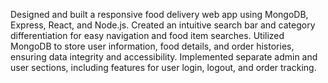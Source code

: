  Designed and built a responsive food delivery web app using MongoDB, Express, React, and Node.js.
 Created an intuitive search bar and category differentiation for easy navigation and food item searches.
 Utilized MongoDB to store user information, food details, and order histories, ensuring data integrity and accessibility.
 Implemented separate admin and user sections, including features for user login, logout, and order tracking.
